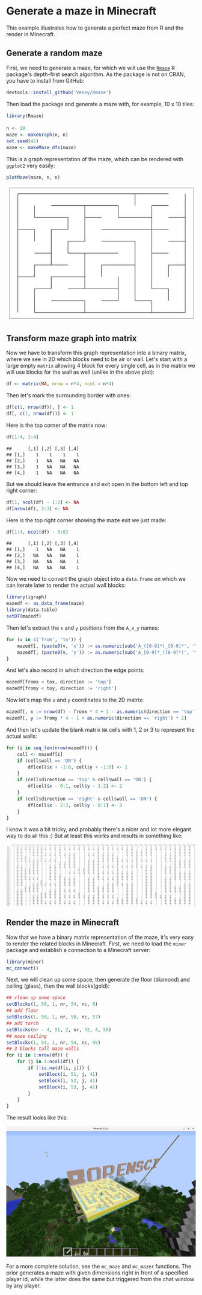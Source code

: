 # Generate a maze in Minecraft

This example illustrates how to generate a perfect maze from R and the render in Minecraft.

## Generate a random maze

First, we need to generate a maze, for which we will use the [`Rmaze`](https://github.com/Vessy/Rmaze) R package's depth-first search algorithm. As the package is not on CRAN, you have to install from GitHub:


```r
devtools::install_github('Vessy/Rmaze')
```

Then load the package and generate a maze with, for example, 10 x 10 tiles:


```r
library(Rmaze)

n <- 10
maze <- makeGraph(n, n)
set.seed(42)
maze <- makeMaze_dfs(maze)
```

This is a graph representation of the maze, which can be rendered with `ggplot2` very easily:


```r
plotMaze(maze, n, n)
```

<img src="maze_files/figure-html/maze-plot-1.png" width="672" />

## Transform maze graph into matrix

Now we have to transform this graph representation into a binary matrix, where we see in 2D which blocks need to be air or wall. Let's start with a large empty `matrix` allowing 4 block for every single cell, as in the matrix we will use blocks for the wall as well (unlike in the above plot):


```r
df <- matrix(NA, nrow = n*4, ncol = n*4)
```

Then let's mark the surrounding border with ones:


```r
df[c(1, nrow(df)), ] <- 1
df[, c(1, nrow(df))] <- 1
```

Here is the top corner of the matrix now:


```r
df[1:4, 1:4]
```

```
##      [,1] [,2] [,3] [,4]
## [1,]    1    1    1    1
## [2,]    1   NA   NA   NA
## [3,]    1   NA   NA   NA
## [4,]    1   NA   NA   NA
```

But we should leave the entrance and exit open in the bottom left and top right corner:


```r
df[1, ncol(df) - 1:2] <- NA
df[nrow(df), 2:3] <- NA
```

Here is the top right corner showing the maze exit we just made:


```r
df[1:4, ncol(df) - 3:0]
```

```
##      [,1] [,2] [,3] [,4]
## [1,]    1   NA   NA    1
## [2,]   NA   NA   NA    1
## [3,]   NA   NA   NA    1
## [4,]   NA   NA   NA    1
```

Now we need to convert the graph object into a `data.frame` on which we can iterate later to render the actual wall blocks:


```r
library(igraph)
mazedf <- as_data_frame(maze)
library(data.table)
setDT(mazedf)
```

Then let's extract the `x` and `y` positions from the `A_x_y` names:


```r
for (v in c('from', 'to')) {
    mazedf[, (paste0(v, 'x')) := as.numeric(sub('A_([0-9]*)_[0-9]*', '\\1', get(v)))]
    mazedf[, (paste0(v, 'y')) := as.numeric(sub('A_[0-9]*_([0-9]*)', '\\1', get(v)))]
}
```

And let's also record in which direction the edge points:


```r
mazedf[fromx < tox, direction := 'top']
mazedf[fromy < toy, direction := 'right']
```

Now let's map the `x` and `y` coordinates to the 2D matrix:


```r
mazedf[, x := nrow(df) - fromx * 4 + 3 - as.numeric(direction == 'top') * 2]
mazedf[, y := fromy * 4 - 1 + as.numeric(direction == 'right') * 2]
```

And then let's update the blank matrix `NA` cells with 1, 2 or 3 to represent the actual walls:


```r
for (i in seq_len(nrow(mazedf))) {
    cell <- mazedf[i]
    if (cell$wall == 'ON') {
        df[cell$x + -1:0, cell$y + -1:0] <- 1
    }
    if (cell$direction == 'top' & cell$wall == 'ON') {
        df[cell$x - 0:1, cell$y - 1:2] <- 2
    }
    if (cell$direction == 'right' & cell$wall == 'ON') {
        df[cell$x - 2:3, cell$y - 0:1] <- 3
    }
}
```

I know it was a bit tricky, and probably there's a nicer and lot more elegant way to do all this :) But at least this works and results in something like:

![](figure/maze-matrix.png)

## Render the maze in Minecraft

Now that we have a binary matrix representation of the maze, it's very easy to render the related blocks in Minecraft. First, we need to load the `miner` package and establish a connection to a Minecraft server:


```r
library(miner)
mc_connect()
```

Next, we will clean up some space, then generate the floor (diamond) and ceiling (glass), then the wall blocks(gold):


```r
## clean up some space
setBlocks(1, 50, 1, nr, 54, nc, 0)
## add floor
setBlocks(1, 50, 1, nr, 50, nc, 57)
## add torch
setBlocks(nr - 4, 51, 2, nr, 52, 4, 50)
## maze ceiling
setBlocks(1, 54, 1, nr, 54, nc, 95)
## 3 blocks tall maze walls
for (i in 1:nrow(df)) {
    for (j in 1:ncol(df)) {
        if (!is.na(df[i, j])) {
            setBlock(i, 51, j, 41)
            setBlock(i, 52, j, 41)
            setBlock(i, 53, j, 41)
        }
    }
}
```

The result looks like this:

![](figure/maze-minecraft.png)

For a more complete solution, see the `mc_maze` and `mc_mazer` functions. The prior generates a maze with given dimensions right in front of a specified player id, while the latter does the same but triggered from the chat window by any player.
